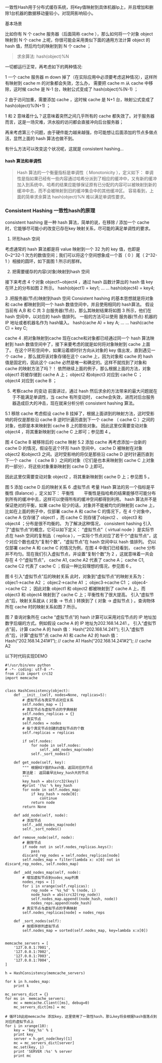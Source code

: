 
一致性Hash用于分布式缓存系统，将Key值映射到具体机器Ip上，并且增加和删除1台机器的数据移动量较小，对现网影响较小。

基本场景

 比如你有 N 个 cache 服务器（后面简称 cache ），那么如何将一个对象 object 映射到 N 个 cache 上呢，你很可能会采用类似下面的通用方法计算 object 的 hash 值，然后均匀的映射到到 N 个 cache ；

> 求余算法: hash(object)%N

一切都运行正常，再考虑如下的两种情况:

1 一个 cache 服务器 m down 掉了（在实际应用中必须要考虑这种情况），这样所有映射到 cache m 的对象都会失效，怎么办，
需要把 cache m 从 cache 中移除，这时候 cache 是 N-1 台，映射公式变成了 hash(object)%(N-1) ；

2 由于访问加重，需要添加 cache ，这时候 cache 是 N+1 台，映射公式变成了 hash(object)%(N+1) ；

1 和 2 意味着什么？这意味着突然之间几乎所有的 cache 都失效了。对于服务器而言，这是一场灾难，洪水般的访问都会直接冲向后台服务器；

再来考虑第三个问题，由于硬件能力越来越强，你可能想让后面添加的节点多做点活，显然上面的 hash 算法也做不到。

有什么方法可以改变这个状况呢，这就是 consistent hashing...

#### hash 算法和单调性
> Hash 算法的一个衡量指标是单调性（ Monotonicity ），定义如下：
单调性是指如果已经有一些内容通过哈希分派到了相应的缓冲中，又有新的缓冲加入到系统中。哈希的结果应能够保证原有已分配的内容可以被映射到新的缓冲中去，而不会被映射到旧的缓冲集合中的其他缓冲区。
容易看到，上面的简单求余算法 hash(object)%N 难以满足单调性要求。

### Consistent Hashing 一致性hash的原理

consistent hashing 是一种 hash 算法，简单的说，在移除 / 添加一个 cache 时，它能够尽可能小的改变已存在key 映射关系，尽可能的满足单调性的要求。

1. 环形hash 空间

考虑通常的 hash 算法都是将 value 映射到一个 32 为的 key 值，也即是 0~2^32-1 次方的数值空间；我们可以将这个空间想象成一个首（ 0 ）尾（ 2^32-1 ）相接的圆环，如下面图 1 所示的那样。



2. 把需要缓存的内容(对象)映射到hash 空间

接下来考虑 4 个对象 object1~object4 ，通过 hash 函数计算出的 hash 值 key 在环上的分布如图 2 所示。
hash(object1) = key1;
… …
hash(object4) = key4;


3 .把服务器(节点)映射到hash 空间
Consistent hashing 的基本思想就是将对象和 cache 都映射到同一个 hash 数值空间中，并且使用相同的 hash算法。
假设当前有 A,B 和 C 共 3 台服务器(节点)，那么其映射结果将如图 3 所示，他们在 hash 空间中，以对应的 hash 值排列。
一般的方法可以使用 服务器(节点) 机器的 IP 地址或者机器名作为 hash输入。
hash(cache A) = key A;
… …
hash(cache C) = key C;


cache
4 .把对象映射到cache
现在cache和对象都已经通过同一个 hash 算法映射到 hash 数值空间中了，接下来要考虑的就是如何将对象映射到 cache 上面了。
在这个环形空间中，如果沿着顺时针方向从对象的 key 值出发，直到遇见一个 cache ，那么就将该对象存储在这个 cache 上，因为对象和 cache 的 hash 值是固定的，因此这个 cache 必然是唯一和确定的。这样不就找到了对象和 cache 的映射方法了吗？！
依然继续上面的例子，那么根据上面的方法，对象 object1 将被存储到 cache A 上； object2 和object3 对应到 cache C ； object4 对应到 cache B ；

5. 考察cache 的变动
前面讲过，通过 hash 然后求余的方法带来的最大问题就在于不能满足单调性，当 cache 有所变动时， cache会失效，进而对后台服务器造成巨大的冲击，现在就来分析分析 consistent hashing 算法。

5.1 移除 cache
考虑假设 cache B 挂掉了，根据上面讲到的映射方法，这时受影响的将仅是那些沿 cache B 逆时针遍历直到下一个 cache （ cache C ）之间的对象，也即是本来映射到 cache B 上的那些对象。
因此这里仅需要变动对象 object4 ，将其重新映射到 cache C 上即可；参见图 4 。


图 4 Cache B 被移除后的 cache 映射
5.2 添加 cache
再考虑添加一台新的 cache D 的情况，假设在这个环形 hash 空间中， cache D 被映射在对象 object2 和object3 之间。这时受影响的将仅是那些沿 cache D 逆时针遍历直到下一个 cache （ cache B ）之间的对象（它们是也本来映射到 cache C 上对象的一部分），将这些对象重新映射到 cache D 上即可。

因此这里仅需要变动对象 object2 ，将其重新映射到 cache D 上；参见图 5 。


图 5 添加 cache D 后的映射关系
6 .虚拟节点
考量 Hash 算法的另一个指标是平衡性 (Balance) ，定义如下：
平衡性
　　平衡性是指哈希的结果能够尽可能分布到所有的缓冲中去，这样可以使得所有的缓冲空间都得到利用。
hash 算法并不是保证绝对的平衡，如果 cache 较少的话，对象并不能被均匀的映射到 cache 上，比如在上面的例子中，仅部署 cache A 和 cache C 的情况下，在 4 个对象中， cache A 仅存储了 object1 ，而 cache C 则存储了object2 、 object3 和 object4 ；分布是很不均衡的。
为了解决这种情况， consistent hashing 引入了“虚拟节点”的概念，它可以如下定义：
“虚拟节点”（ virtual node ）是实际节点在 hash 空间的复制品（ replica ），一实际个节点对应了若干个“虚拟节点”，这个对应个数也成为“复制个数”，“虚拟节点”在 hash 空间中以 hash 值排列。
仍以仅部署 cache A 和 cache C 的情况为例，在图 4 中我们已经看到， cache 分布并不均匀。现在我们引入虚拟节点，并设置“复制个数”为 2 ，这就意味着一共会存在 4 个“虚拟节点”， cache A1, cache A2 代表了 cache A； cache C1, cache C2 代表了 cache C ；假设一种比较理想的情况，参见图 6 。


图 6 引入“虚拟节点”后的映射关系
此时，对象到“虚拟节点”的映射关系为：
objec1->cache A2 ； objec2->cache A1 ； objec3->cache C1 ； objec4->cache C2 ；
因此对象 object1 和 object2 都被映射到了 cache A 上，而 object3 和 object4 映射到了 cache C 上；平衡性有了很大提高。
引入“虚拟节点”后，映射关系就从 { 对象 -> 节点 } 转换到了 { 对象 -> 虚拟节点 } 。查询物体所在 cache 时的映射关系如图 7 所示。


图 7 查询对象所在 cache
“虚拟节点”的 hash 计算可以采用对应节点的 IP 地址加数字后缀的方式。例如假设 cache A 的 IP 地址为202.168.14.241 。
引入“虚拟节点”前，计算 cache A 的 hash 值：
Hash(“202.168.14.241”);
引入“虚拟节点”后，计算“虚拟节”点 cache A1 和 cache A2 的 hash 值：
Hash(“202.168.14.241#1”); // cache A1
Hash(“202.168.14.241#2”); // cache A2

以下时代码实现DEMO
```
#!/usr/bin/env python
# -*- coding: utf-8 -*-
from zlib import crc32
import memcache


class HashConsistency(object):
    def __init__(self, nodes=None, replicas=5):
        # 虚拟节点与真实节点对应关系
        self.nodes_map = []
        # 真实节点与虚拟节点的字典映射
        self.nodes_replicas = {}
        # 真实节点
        self.nodes = nodes
        # 每个真实节点创建的虚拟节点的个数
        self.replicas = replicas

        if self.nodes:
            for node in self.nodes:
                self._add_nodes_map(node)
            self._sort_nodes()

    def get_node(self, key):
        """ 根据KEY值的hash值，返回对应的节点
        算法是： 返回最早比key_hash大的节点
        """
        key_hash = abs(crc32(key))
        #print '(%s' % key_hash
        for node in self.nodes_map:
            if key_hash > node[0]:
                continue
            return node
        return None

    def add_node(self, node):
        # 添加节点
        self._add_nodes_map(node)
        self._sort_nodes()

    def remove_node(self, node):
        # 删除节点
        if node not in self.nodes_replicas.keys():
            pass
        discard_rep_nodes = self.nodes_replicas[node]
        self.nodes_map = filter(lambda x: x[0] not in discard_rep_nodes, self.nodes_map)

    def _add_nodes_map(self, node):
        # 增加虚拟节点到nodes_map列表
        nodes_reps = []
        for i in xrange(self.replicas):
            rep_node = '%s_%d' % (node, i)
            node_hash = abs(crc32(rep_node))
            self.nodes_map.append((node_hash, node))
            nodes_reps.append(node_hash)
        # 真实节点与虚拟节点的字典映射
        self.nodes_replicas[node] = nodes_reps

    def _sort_nodes(self):
        # 按顺序排列虚拟节点
        self.nodes_map = sorted(self.nodes_map, key=lambda x:x[0])


memcache_servers = [
    '127.0.0.1:7001',
    '127.0.0.1:7002',
    '127.0.0.1:7003',
    '127.0.0.1:7004',
]

h = HashConsistency(memcache_servers)

for k in h.nodes_map:
    print k

mc_servers_dict = {}
for ms in  memcache_servers:
    mc = memcache.Client([ms], debug=0)
    mc_servers_dict[ms] = mc

# 循环10此给memcache 添加key，这里使用了一致性hash，那么key将会根据hash值落点到对应的虚拟节点上
for i in xrange(10):
    key = 'key_%s' % i
    print key
    server = h.get_node(key)[1]
    mc = mc_servers_dict[server]
    mc.set(key, i)
    print 'SERVER :%s' % server
    print mc
    
```